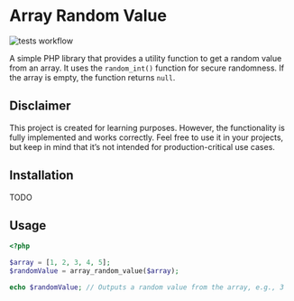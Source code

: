 # Array Random Value

![tests workflow](https://github.com/mlavrk/array-random-value/actions/workflows/test.yml/badge.svg)

A simple PHP library that provides a utility function to get a random value from an array. It uses the `random_int()` function for secure randomness. If the array is empty, the function returns `null`.

## Disclaimer

This project is created for learning purposes. However, the functionality is fully implemented and works correctly. Feel free to use it in your projects, but keep in mind that it’s not intended for production-critical use cases.

## Installation

TODO

## Usage

```php
<?php

$array = [1, 2, 3, 4, 5];
$randomValue = array_random_value($array);

echo $randomValue; // Outputs a random value from the array, e.g., 3
```